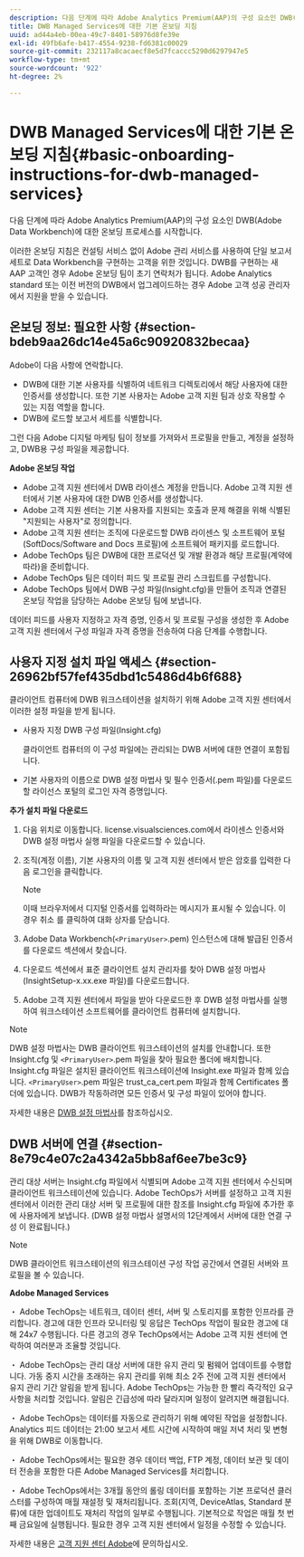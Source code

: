 ```yaml
---
description: 다음 단계에 따라 Adobe Analytics Premium(AAP)의 구성 요소인 DWB(Adobe Data Workbench)에 대한 온보딩 프로세스를 시작합니다.
title: DWB Managed Services에 대한 기본 온보딩 지침
uuid: ad44a4eb-00ea-49c7-8401-58976d8fe39e
exl-id: 49fb6afe-b417-4554-9238-fd6381c00029
source-git-commit: 232117a8cacaecf8e5d7fcaccc5290d6297947e5
workflow-type: tm+mt
source-wordcount: '922'
ht-degree: 2%

---
```


# DWB Managed Services에 대한 기본 온보딩 지침{#basic-onboarding-instructions-for-dwb-managed-services}

다음 단계에 따라 Adobe Analytics Premium(AAP)의 구성 요소인 DWB(Adobe Data Workbench)에 대한 온보딩 프로세스를 시작합니다.

이러한 온보딩 지침은 컨설팅 서비스 없이 Adobe 관리 서비스를 사용하여 단일 보고서 세트로 Data Workbench을 구현하는 고객을 위한 것입니다. DWB를 구현하는 새 AAP 고객인 경우 Adobe 온보딩 팀이 초기 연락처가 됩니다. Adobe Analytics standard 또는 이전 버전의 DWB에서 업그레이드하는 경우 Adobe 고객 성공 관리자에서 지원을 받을 수 있습니다.

## 온보딩 정보: 필요한 사항 {#section-bdeb9aa26dc14e45a6c90920832becaa}

Adobe이 다음 사항에 연락합니다.

* DWB에 대한 기본 사용자를 식별하여 네트워크 디렉토리에서 해당 사용자에 대한 인증서를 생성합니다. 또한 기본 사용자는 Adobe 고객 지원 팀과 상호 작용할 수 있는 지점 역할을 합니다.
* DWB에 로드할 보고서 세트를 식별합니다.

그런 다음 Adobe 디지털 마케팅 팀이 정보를 가져와서 프로필을 만들고, 계정을 설정하고, DWB용 구성 파일을 제공합니다.

**Adobe 온보딩 작업**

* Adobe 고객 지원 센터에서 DWB 라이센스 계정을 만듭니다. Adobe 고객 지원 센터에서 기본 사용자에 대한 DWB 인증서를 생성합니다.
* Adobe 고객 지원 센터는 기본 사용자를 지원되는 호출과 문제 해결을 위해 식별된 &quot;지원되는 사용자&quot;로 정의합니다.
* Adobe 고객 지원 센터는 조직에 다운로드할 DWB 라이센스 및 소프트웨어 포털(SoftDocs/Software and Docs 프로필)에 소프트웨어 패키지를 로드합니다.
* Adobe TechOps 팀은 DWB에 대한 프로덕션 및 개발 환경과 해당 프로필(계약에 따라)을 준비합니다.
* Adobe TechOps 팀은 데이터 피드 및 프로필 관리 스크립트를 구성합니다.
* Adobe TechOps 팀에서 DWB 구성 파일(Insight.cfg)을 만들어 조직과 연결된 온보딩 작업을 담당하는 Adobe 온보딩 팀에 보냅니다.

데이터 피드를 사용자 지정하고 자격 증명, 인증서 및 프로필 구성을 생성한 후 Adobe 고객 지원 센터에서 구성 파일과 자격 증명을 전송하여 다음 단계를 수행합니다.

## 사용자 지정 설치 파일 액세스 {#section-26962bf57fef435dbd1c5486d4b6f688}

클라이언트 컴퓨터에 DWB 워크스테이션을 설치하기 위해 Adobe 고객 지원 센터에서 이러한 설정 파일을 받게 됩니다.

* 사용자 지정 DWB 구성 파일(Insight.cfg)

   클라이언트 컴퓨터의 이 구성 파일에는 관리되는 DWB 서버에 대한 연결이 포함됩니다.

* 기본 사용자의 이름으로 DWB 설정 마법사 및 필수 인증서(.pem 파일)를 다운로드할 라이선스 포털의 로그인 자격 증명입니다.

**추가 설치 파일 다운로드**

1. 다음 위치로 이동합니다. license.visualsciences.com에서 라이센스 인증서와 DWB 설정 마법사 실행 파일을 다운로드할 수 있습니다.
1. 조직(계정 이름), 기본 사용자의 이름 및 고객 지원 센터에서 받은 암호를 입력한 다음 로그인을 클릭합니다.

   >[!NOTE]
   >
   >이때 브라우저에서 디지털 인증서를 입력하라는 메시지가 표시될 수 있습니다. 이 경우 취소 를 클릭하여 대화 상자를 닫습니다.

1. Adobe Data Workbench(`<PrimaryUser>`.pem) 인스턴스에 대해 발급된 인증서를 다운로드 섹션에서 찾습니다.
1. 다운로드 섹션에서 표준 클라이언트 설치 관리자를 찾아 DWB 설정 마법사(InsightSetup-x.xx.exe 파일)를 다운로드합니다.
1. Adobe 고객 지원 센터에서 파일을 받아 다운로드한 후 DWB 설정 마법사를 실행하여 워크스테이션 소프트웨어를 클라이언트 컴퓨터에 설치합니다.

>[!NOTE]
DWB 설정 마법사는 DWB 클라이언트 워크스테이션의 설치를 안내합니다. 또한 Insight.cfg 및 `<PrimaryUser>`.pem 파일을 찾아 필요한 폴더에 배치합니다. Insight.cfg 파일은 설치된 클라이언트 워크스테이션에 Insight.exe 파일과 함께 있습니다. `<PrimaryUser>`.pem 파일은 trust_ca_cert.pem 파일과 함께 Certificates 폴더에 있습니다. DWB가 작동하려면 모든 인증서 및 구성 파일이 있어야 합니다.

자세한 내용은 [DWB 설정 마법사](https://experienceleague.adobe.com/docs/data-workbench/using/install/workstation-setup/install-setup.html)를 참조하십시오.

## DWB 서버에 연결 {#section-8e79c4e07c2a4342a5bb8af6ee7be3c9}

관리 대상 서버는 Insight.cfg 파일에서 식별되며 Adobe 고객 지원 센터에서 수신되며 클라이언트 워크스테이션에 있습니다. Adobe TechOps가 서버를 설정하고 고객 지원 센터에서 이러한 관리 대상 서버 및 프로필에 대한 참조를 Insight.cfg 파일에 추가한 후에 사용자에게 보냅니다. (DWB 설정 마법사 설명서의 12단계에서 서버에 대한 연결 구성 이 완료됩니다.)

>[!NOTE]
DWB 클라이언트 워크스테이션의 워크스테이션 구성 작업 공간에서 연결된 서버와 프로필을 볼 수 있습니다.

**Adobe Managed Services**

・ Adobe TechOps는 네트워크, 데이터 센터, 서버 및 스토리지를 포함한 인프라를 관리합니다. 경고에 대한 인프라 모니터링 및 응답은 TechOps 작업이 필요한 경고에 대해 24x7 수행됩니다. 다른 경고의 경우 TechOps에서는 Adobe 고객 지원 센터에 연락하여 여러분과 조율할 것입니다.

・ Adobe TechOps는 관리 대상 서버에 대한 유지 관리 및 펌웨어 업데이트를 수행합니다. 가동 중지 시간을 초래하는 유지 관리를 위해 최소 2주 전에 고객 지원 센터에서 유지 관리 기간 알림을 받게 됩니다. Adobe TechOps는 가능한 한 빨리 즉각적인 요구 사항을 처리할 것입니다. 알림은 긴급성에 따라 달라지며 일정이 알려지면 해결됩니다.

・ Adobe TechOps는 데이터를 자동으로 관리하기 위해 예약된 작업을 설정합니다. Analytics 피드 데이터는 21:00 보고서 세트 시간에 시작하여 매일 저녁 처리 및 변형을 위해 DWB로 이동합니다.

・ Adobe TechOps에서는 필요한 경우 데이터 백업, FTP 계정, 데이터 보관 및 데이터 전송을 포함한 다른 Adobe Managed Services를 처리합니다.

・ Adobe TechOps에서는 3개월 동안의 롤링 데이터를 포함하는 기본 프로덕션 클러스터를 구성하여 매월 재설정 및 재처리됩니다. 조회(지역, DeviceAtlas, Standard 분류)에 대한 업데이트도 재처리 작업의 일부로 수행됩니다. 기본적으로 작업은 매월 첫 번째 금요일에 실행됩니다. 필요한 경우 고객 지원 센터에서 일정을 수정할 수 있습니다.

자세한 내용은 [고객 지원 센터 Adobe](https://helpx.adobe.com/support/programs/enterprise-support-terms.html)에 문의하십시오.
